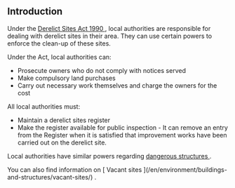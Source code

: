 ##  Introduction

Under the [ Derelict Sites Act 1990
](http://www.irishstatutebook.ie/1990/en/act/pub/0014/index.html) , local
authorities are responsible for dealing with derelict sites in their area.
They can use certain powers to enforce the clean-up of these sites.

Under the Act, local authorities can:

  * Prosecute owners who do not comply with notices served 
  * Make compulsory land purchases 
  * Carry out necessary work themselves and charge the owners for the cost 

All local authorities must:

  * Maintain a derelict sites register 
  * Make the register available for public inspection - It can remove an entry from the Register when it is satisfied that improvement works have been carried out on the derelict site. 

Local authorities have similar powers regarding [ dangerous structures
](/en/environment/buildings-and-structures/dangerous-structures/) .

You can also find information on [ Vacant sites ](/en/environment/buildings-
and-structures/vacant-sites/) .
